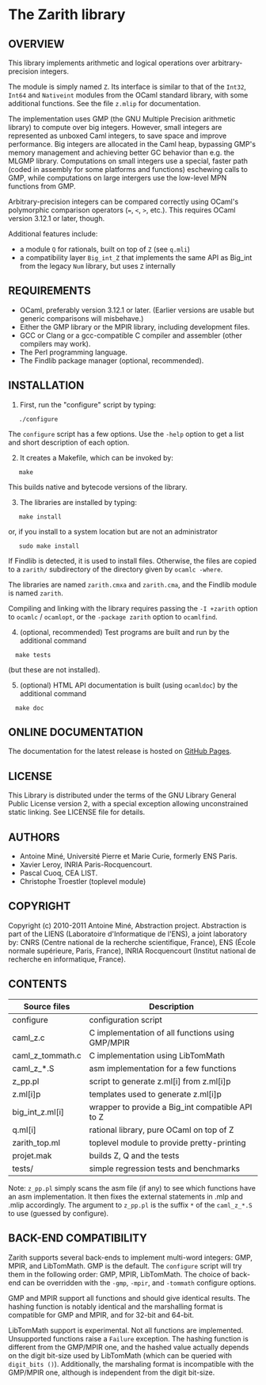 # The Zarith library

## OVERVIEW

This library implements arithmetic and logical operations over
arbitrary-precision integers.  

The module is simply named `Z`.  Its interface is similar to that of
the `Int32`, `Int64` and `Nativeint` modules from the OCaml standard
library, with some additional functions.  See the file `z.mlip` for
documentation.

The implementation uses GMP (the GNU Multiple Precision arithmetic
library) to compute over big integers. 
However, small integers are represented as unboxed Caml integers, to save 
space and improve performance. Big integers are allocated in the Caml heap, 
bypassing GMP's memory management and achieving better GC behavior than e.g. 
the MLGMP library.
Computations on small integers use a special, faster path (coded in assembly
for some platforms and functions) eschewing calls to GMP, while computations
on large intergers use the low-level MPN functions from GMP.

Arbitrary-precision integers can be compared correctly using OCaml's 
polymorphic comparison operators (`=`, `<`, `>`, etc.). 
This requires OCaml version 3.12.1 or later, though.

Additional features include:
* a module `Q` for rationals, built on top of `Z` (see `q.mli`)
* a compatibility layer `Big_int_Z` that implements the same API as Big_int from the legacy `Num` library, but uses `Z` internally

## REQUIREMENTS

* OCaml, preferably version 3.12.1 or later.  (Earlier versions are usable but generic comparisons will misbehave.)
* Either the GMP library or the MPIR library, including development files.
* GCC or Clang or a gcc-compatible C compiler and assembler (other compilers may work).
* The Perl programming language.
* The Findlib package manager (optional, recommended).


## INSTALLATION

1) First, run the "configure" script by typing:
```
   ./configure
```
The `configure` script has a few options. Use the `-help` option to get a
list and short description of each option.

2) It creates a Makefile, which can be invoked by:
```
   make
```
This builds native and bytecode versions of the library.

3) The libraries are installed by typing:
```
   make install
```
or, if you install to a system location but are not an administrator
```
   sudo make install
```
If Findlib is detected, it is used to install files. 
Otherwise, the files are copied to a `zarith/` subdirectory of the directory 
given by `ocamlc -where`.

The libraries are named `zarith.cmxa` and `zarith.cma`, and the Findlib module
is named `zarith`. 

Compiling and linking with the library requires passing the `-I +zarith`
option to `ocamlc` / `ocamlopt`, or the `-package zarith` option to `ocamlfind`.

4) (optional, recommended) Test programs are built and run by the additional command
```
  make tests
```
(but these are  not installed).

5) (optional) HTML API documentation is built (using `ocamldoc`) by the additional command
```
  make doc
```

## ONLINE DOCUMENTATION

The documentation for the latest release is hosted on [GitHub Pages](https://antoinemine.github.io/Zarith/doc/latest/index.html).


## LICENSE

This Library is distributed under the terms of the GNU Library General
Public License version 2, with a special exception allowing unconstrained 
static linking. 
See LICENSE file for details.


## AUTHORS

* Antoine Miné, Université Pierre et Marie Curie, formerly ENS Paris.
* Xavier Leroy, INRIA Paris-Rocquencourt.
* Pascal Cuoq, CEA LIST.
* Christophe Troestler (toplevel module)


## COPYRIGHT

Copyright (c) 2010-2011 Antoine Miné, Abstraction project.
Abstraction is part of the LIENS (Laboratoire d'Informatique de l'ENS),
a joint laboratory by:
CNRS (Centre national de la recherche scientifique, France),
ENS (École normale supérieure, Paris, France),
INRIA Rocquencourt (Institut national de recherche en informatique, France).


## CONTENTS

Source files        | Description
--------------------|-----------------------------------------
  configure         | configuration script
  caml_z.c          | C implementation of all functions using GMP/MPIR
  caml_z_tommath.c  | C implementation using LibTomMath
  caml_z_*.S        | asm implementation for a few functions
  z_pp.pl           | script to generate z.ml[i] from z.ml[i]p
  z.ml[i]p          | templates used to generate z.ml[i]p
  big_int_z.ml[i]   | wrapper to provide a Big_int compatible API to Z
  q.ml[i]           | rational library, pure OCaml on top of Z
  zarith_top.ml     | toplevel module to provide pretty-printing
  projet.mak        | builds Z, Q and the tests
  tests/            | simple regression tests and benchmarks

Note: `z_pp.pl` simply scans the asm file (if any) to see which functions have
an asm implementation. It then fixes the external statements in .mlp and 
.mlip accordingly.
The argument to `z_pp.pl` is the suffix `*` of the `caml_z_*.S` to use (guessed by configure).


## BACK-END COMPATIBILITY

Zarith supports several back-ends to implement multi-word integers: GMP, MPIR, and LibTomMath.
GMP is the default.
The `configure` script will try them in the following order: GMP, MPIR, LibTomMath.
The choice of back-end can be overridden with the `-gmp`, `-mpir`, and `-tommath` configure options.

GMP and MPIR support all functions and should give identical results.
The hashing function is notably identical and the marshalling format is compatible for GMP and MPIR, and for 32-bit and 64-bit.

LibTomMath support is experimental.
Not all functions are implemented. 
Unsupported functions raise a `Failure` exception.
The hashing function is different from the GMP/MPIR one, and the hashed value actually depends on the digit bit-size used by LibTomMath (which can be queried with `digit_bits ()`).
Additionally, the marshaling format is incompatible with the GMP/MPIR one, although is independent from the digit bit-size.
